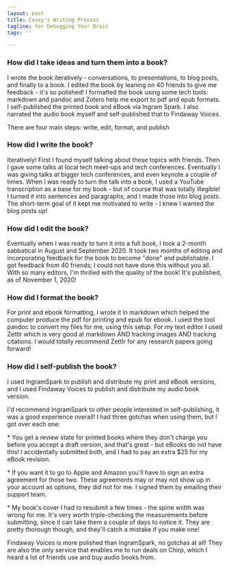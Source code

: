 ```yaml
---
layout: post
title: Casey's Writing Process
tagline: for Debugging Your Brain
tags: ''

---
```

### How did I take ideas and turn them into a book?

I wrote the book iteratively - conversations, to presentations, to blog posts, and finally to a book. I edited the book by leaning on 40 friends to give me feedback - it's so polished! I formatted the book using some tech tools: markdown and pandoc and Zotero help me export to pdf and epub formats. I self-published the printed book and eBook via Ingram Spark. I also narrated the audio book myself and self-published that to Findaway Voices.

There are four main steps: write, edit, format, and publish

### How did I write the book?

Iteratively! First I found myself talking about these topics with friends. Then I gave some talks at local tech meet-ups and tech conferences. Eventually I was giving talks at bigger tech conferences, and even keynote a couple of times. When I was ready to turn the talk into a book, I used a YouTube transcription as a base for my book - but of course that was totally illegible! I turned it into sentences and paragraphs, and I made those into blog posts. The short-term goal of it kept me motivated to write - I knew I wanted the blog posts up! 

### How did I edit the book?

Eventually when I was ready to turn it into a full book, I took a 2-month sabbatical in August and September 2020. It took two months of editing and incorporating feedback for the book to become "done" and publishable. I got feedback from 40 friends; I could not have done this without you all. With so many editors, I'm thrilled with the quality of the book! It's published, as of November 1, 2020!

### How did I format the book?

For print and ebook formatting, I wrote it in markdown which helped the computer produce the pdf for printing and epub for ebook. I used the tool pandoc to convert my files for me, using this setup. For my text editor I used Zettlr which is very good at markdown AND tracking images AND tracking citations. I would totally recommend Zettlr for any research papers going forward!  

### How did I self-publish the book?

I used IngramSpark to publish and distribute my print and eBook versions, and I used Findaway Voices to publish and distribute my audio book version.

I'd recommend IngramSpark to other people interested in self-publishing, it was a good experience overall! I had three gotchas when using them, but I got over each one:

\* You get a review state for printed books where they don't charge you before you accept a draft version, and that's great - but eBooks do not have this! I accidentally submitted both, and I had to pay an extra $25 for my eBook revision.

\* If you want it to go to Apple and Amazon you'll have to sign an extra agreement for those two. These agreements may or may not show up in your account as options, they did not for me. I signed them by emailing their support team.

\* My book's cover I had to resubmit a few times - the spine width was wrong for me. It's very worth triple-checking the measurements before submitting, since it can take them a couple of days to notice it. They are pretty thorough though, and they'll catch a mistake if you make one!

Findaway Voices is more polished than IngramSpark, no gotchas at all! They are also the only service that enables me to run deals on Chirp, which I heard a lot of friends use and buy audio books from.